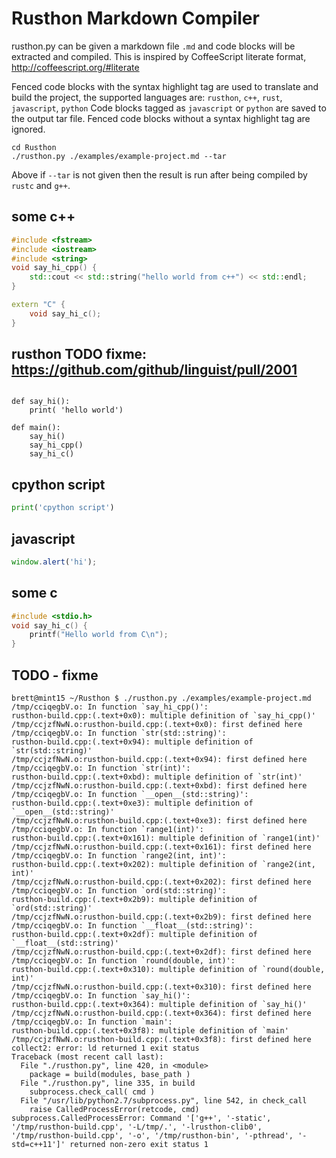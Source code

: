 Rusthon Markdown Compiler
=========================
rusthon.py can be given a markdown file `.md` and code blocks will be extracted and compiled.
This is inspired by CoffeeScript literate format, http://coffeescript.org/#literate

Fenced code blocks with the syntax highlight tag are used to translate and build the project,
the supported languages are: `rusthon`, `c++`, `rust`, `javascript`, `python`
Code blocks tagged as `javascript` or `python` are saved to the output tar file.
Fenced code blocks without a syntax highlight tag are ignored.

```
cd Rusthon
./rusthon.py ./examples/example-project.md --tar
```
Above if `--tar` is not given then the result is run after being compiled by `rustc` and `g++`.


some c++
--------
```c++
#include <fstream>
#include <iostream>
#include <string>
void say_hi_cpp() {
	std::cout << std::string("hello world from c++") << std::endl;
}

extern "C" {
	void say_hi_c();
}

```

rusthon
TODO fixme:
https://github.com/github/linguist/pull/2001
----------
```rusthon

def say_hi():
	print( 'hello world')

def main():
	say_hi()
	say_hi_cpp()
	say_hi_c()
```

cpython script
-------------
```python
print('cpython script')
```
javascript
-------
```javascript
window.alert('hi');
```

some c
------
```c
#include <stdio.h>
void say_hi_c() {
	printf("Hello world from C\n");
}
```
TODO - fixme
-----
```
brett@mint15 ~/Rusthon $ ./rusthon.py ./examples/example-project.md
/tmp/cciqegbV.o: In function `say_hi_cpp()':
rusthon-build.cpp:(.text+0x0): multiple definition of `say_hi_cpp()'
/tmp/ccjzfNwN.o:rusthon-build.cpp:(.text+0x0): first defined here
/tmp/cciqegbV.o: In function `str(std::string)':
rusthon-build.cpp:(.text+0x94): multiple definition of `str(std::string)'
/tmp/ccjzfNwN.o:rusthon-build.cpp:(.text+0x94): first defined here
/tmp/cciqegbV.o: In function `str(int)':
rusthon-build.cpp:(.text+0xbd): multiple definition of `str(int)'
/tmp/ccjzfNwN.o:rusthon-build.cpp:(.text+0xbd): first defined here
/tmp/cciqegbV.o: In function `__open__(std::string)':
rusthon-build.cpp:(.text+0xe3): multiple definition of `__open__(std::string)'
/tmp/ccjzfNwN.o:rusthon-build.cpp:(.text+0xe3): first defined here
/tmp/cciqegbV.o: In function `range1(int)':
rusthon-build.cpp:(.text+0x161): multiple definition of `range1(int)'
/tmp/ccjzfNwN.o:rusthon-build.cpp:(.text+0x161): first defined here
/tmp/cciqegbV.o: In function `range2(int, int)':
rusthon-build.cpp:(.text+0x202): multiple definition of `range2(int, int)'
/tmp/ccjzfNwN.o:rusthon-build.cpp:(.text+0x202): first defined here
/tmp/cciqegbV.o: In function `ord(std::string)':
rusthon-build.cpp:(.text+0x2b9): multiple definition of `ord(std::string)'
/tmp/ccjzfNwN.o:rusthon-build.cpp:(.text+0x2b9): first defined here
/tmp/cciqegbV.o: In function `__float__(std::string)':
rusthon-build.cpp:(.text+0x2df): multiple definition of `__float__(std::string)'
/tmp/ccjzfNwN.o:rusthon-build.cpp:(.text+0x2df): first defined here
/tmp/cciqegbV.o: In function `round(double, int)':
rusthon-build.cpp:(.text+0x310): multiple definition of `round(double, int)'
/tmp/ccjzfNwN.o:rusthon-build.cpp:(.text+0x310): first defined here
/tmp/cciqegbV.o: In function `say_hi()':
rusthon-build.cpp:(.text+0x364): multiple definition of `say_hi()'
/tmp/ccjzfNwN.o:rusthon-build.cpp:(.text+0x364): first defined here
/tmp/cciqegbV.o: In function `main':
rusthon-build.cpp:(.text+0x3f8): multiple definition of `main'
/tmp/ccjzfNwN.o:rusthon-build.cpp:(.text+0x3f8): first defined here
collect2: error: ld returned 1 exit status
Traceback (most recent call last):
  File "./rusthon.py", line 420, in <module>
    package = build(modules, base_path )
  File "./rusthon.py", line 335, in build
    subprocess.check_call( cmd )
  File "/usr/lib/python2.7/subprocess.py", line 542, in check_call
    raise CalledProcessError(retcode, cmd)
subprocess.CalledProcessError: Command '['g++', '-static', '/tmp/rusthon-build.cpp', '-L/tmp/.', '-lrusthon-clib0', '/tmp/rusthon-build.cpp', '-o', '/tmp/rusthon-bin', '-pthread', '-std=c++11']' returned non-zero exit status 1

```

